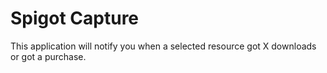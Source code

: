 # Spigot Capture
This application will notify you when a selected resource got X downloads or got a purchase.
